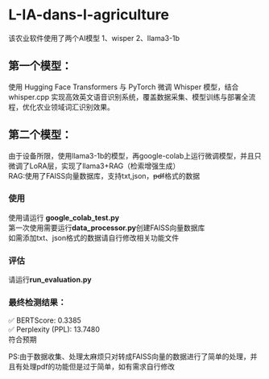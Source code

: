 # L-IA-dans-l-agriculture

该农业软件使用了两个AI模型
1、wisper
2、llama3-1b
## 第一个模型：
使用 Hugging Face Transformers 与 PyTorch 微调 Whisper 模型，结合 whisper.cpp 实现高效英文语音识别系统，覆盖数据采集、模型训练与部署全流程，优化农业领域词汇识别效果。

## 第二个模型：
由于设备所限，使用llama3-1b的模型，再google-colab上运行微调模型，并且只微调了LoRA层，实现了llama3+RAG（检索增强生成）  
RAG:使用了FAISS向量数据库，支持txt,json，~~pdf~~格式的数据  

### 使用
使用请运行 **google_colab_test.py**  
第一次使用需要运行**data_processor.py**创建FAISS向量数据库  
如需添加txt、json格式的数据请自行修改相关功能文件

### 评估
请运行**run_evaluation.py**  

### 最终检测结果：  
✅ BERTScore: 0.3385  
✅ Perplexity (PPL): 13.7480  
符合预期  

PS:由于数据收集、处理太麻烦只对转成FAISS向量的数据进行了简单的处理，并且有处理pdf的功能但是过于简单，如有需求自行修改
